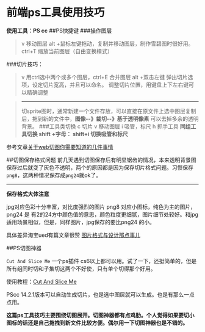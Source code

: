 # 前端ps工具使用技巧

**使用工具：PS cc**
##PS快捷键
###操作图层

> v 移动图层 alt +鼠标左键拖动，复制并移动图层，制作雪碧图时很好用。 ctrl+T 缩放当前图层（自由变换模式）

###切片技巧：
>v 用ctrl选中两个或多个图层，ctrl+E 合并图层
alt +双击左键 弹出切片选项，设定切片宽高，并且可以命名。
调整切片位置，用键盘上下左右键可以精确调整

>*******
>切sprite图时，通常新建一个文件存放，可以直接在原文件上选中图层复制后，拖到新的文件中，**图像--》裁切--》基于透明像素** 可以去掉多余的透明背景。
###工具类切换
>c   	切片
> v  	移动图层
> i 吸管，标尺 
> h  抓手工具
**同组工具切换 shift +字母： shift+i    切换吸管和标尺**

参考文章[关于web切图你需要知道的几件事情](http://www.w3cfuns.com/article-5600020-1-1.html)

##切图保存格式问题
前几天遇到切图保存后有明显锯齿的情况，本来透明背景图保存过后就变了灰色不透明，两个的原因都是因为保存切片格式问题。习惯保存`png8`，这两种情况保存成`png24`就ok了。

---------------
**保存格式大体注意**

jpg对应色彩十分丰富，对比度强烈的图片
png8 对应小图标，纯色为主的图片，
png24 是 有2的24方中颜色值的意思，颜色粒度更细腻，图片细节处较好。和jpg适用场景相似，但是，同样图片，jpg保存的要比png24 的小。

具体差异淘宝ued有篇文章很赞 [图片格式与设计那点事儿](http://ued.taobao.org/blog/2010/12/jpg_png/)

##PS切图神器

`Cut And Slice Me`  一个ps插件 cs6以上都可以用。试了一下，还挺简单的，但是所有组同时切和子集切这两个不好使，只有单个切得那个好用。

使用教程：[Cut And Slice Me](http://www.boxui.com/ui-resource/design-aid/18666.html)


PScc 14.2.1版本可以自动生成切片，也是选中图层就可以生成。也是有那么一点点用。


**这篇ps工具技巧主要围绕切图展开。切图神器都有点鸡肋。个人觉得如果要切小图标的话还是自己拖拽到新文件比较方便。偶尔用一下切图神器也是不错的。**







